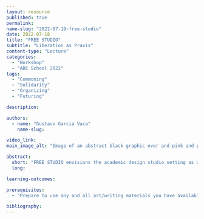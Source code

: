 ```yaml
---
layout: resource
published: true
permalink:
name-slug: "2022-07-19-free-studio"
date: 2022-07-18
title: "FREE STUDIO"
subtitle: "Liberation as Praxis"
content-type: "Lecture"
categories:
  - "Workshop"
  - "ABC School 2022"
tags:
  - "Commoning"
  - "Solidarity"
  - "Organizing"
  - "Futuring"

description:

authors:
  - name: "Gustavo Garcia Vaca"
    name-slug:

video_link:
main_image_alt: "Image of an abstract black graphic over and pink and purple background."

abstract:
  short: "​FREE STUDIO envisions the academic design studio setting as an interdisciplinary space that elevates freedom of creative endeavor and a multiplicity of approaches. ​FREE STUDIO envisions the academic design studio setting as an interdisciplinary space that elevates freedom of creative endeavor and a multiplicity of approaches. FREE STUDIO connects the studio with abstract visual art, abolitionist practice, futurism and liberatory music concepts.The work of author/artist Patrisse Cullors, architect Sumayya Vally and Detroit Techno artists Underground Resistance and Jeff Mills, and others will be discussed. Opening up new ways of thinking [both from within and from without ourselves] can potentially lead to material changes in our bodies and our environment. FREE STUDIO is liberated from the constraints of grading, administrative systems, client concerns, programmatic limitations and prescribed outcomes. FREE STUDIO allows the flow of ideas from our pasts/heritages/cultures, from our tenuous yet precious present and from the future selves that we are becoming."
  long:

learning-outcomes:

prerequisites:
  - "Prepare to use any and all art/writing materials you have available in your work/homespace. This can be any medium, a multimedia approach - drawing, writing, collage, digital, photo, etc."

bibliography:
---
```

